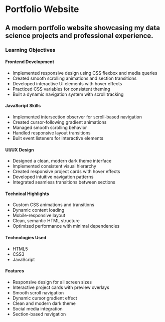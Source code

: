 # Portfolio Website
## A modern portfolio website showcasing my data science projects and professional experience.
### Learning Objectives
#### Frontend Development
* Implemented responsive design using CSS flexbox and media queries
* Created smooth scrolling animations and section transitions
* Developed interactive UI elements with hover effects
* Practiced CSS variables for consistent theming
* Built a dynamic navigation system with scroll tracking
#### JavaScript Skills
* Implemented intersection observer for scroll-based navigation
* Created cursor-following gradient animations
* Managed smooth scrolling behavior
* Handled responsive layout transitions
* Built event listeners for interactive elements
#### UI/UX Design
* Designed a clean, modern dark theme interface
* Implemented consistent visual hierarchy
* Created responsive project cards with hover effects
* Developed intuitive navigation patterns
* Integrated seamless transitions between sections
#### Technical Highlights
* Custom CSS animations and transitions
* Dynamic content loading
* Mobile-responsive layout
* Clean, semantic HTML structure
* Optimized performance with minimal dependencies
#### Technologies Used
* HTML5
* CSS3
* JavaScript
#### Features
* Responsive design for all screen sizes
* Interactive project cards with preview overlays
* Smooth scroll navigation
* Dynamic cursor gradient effect
* Clean and modern dark theme
* Social media integration
* Section-based navigation
